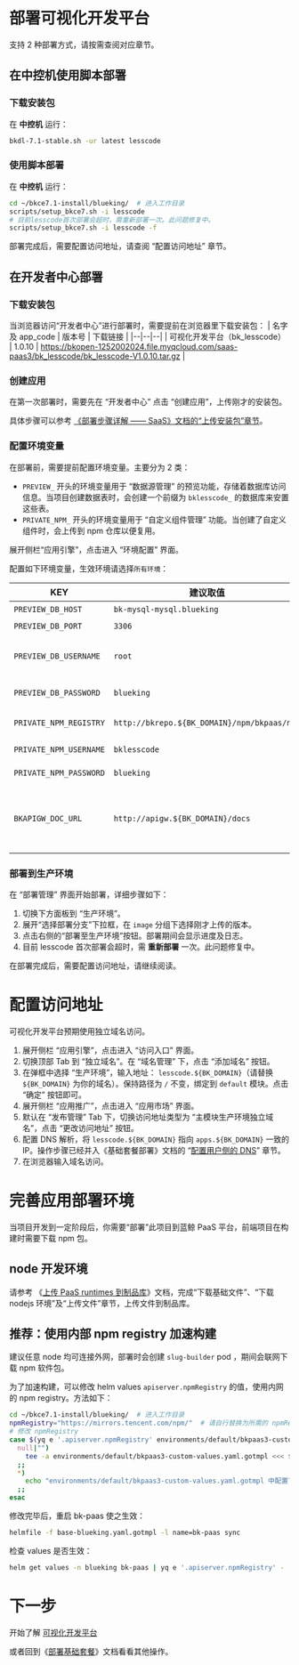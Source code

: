 # 部署可视化开发平台
支持 2 种部署方式，请按需查阅对应章节。

## 在中控机使用脚本部署
### 下载安装包
在 **中控机** 运行：
``` bash
bkdl-7.1-stable.sh -ur latest lesscode
```

### 使用脚本部署
在 **中控机** 运行：
``` bash
cd ~/bkce7.1-install/blueking/  # 进入工作目录
scripts/setup_bkce7.sh -i lesscode
# 目前lesscode首次部署会超时，需重新部署一次。此问题修复中。
scripts/setup_bkce7.sh -i lesscode -f
```

部署完成后，需要配置访问地址，请查阅 “配置访问地址” 章节。

## 在开发者中心部署
### 下载安装包
当浏览器访问“开发者中心”进行部署时，需要提前在浏览器里下载安装包：
| 名字及 app_code | 版本号 | 下载链接 |
|--|--|--|
| 可视化开发平台（bk_lesscode） | 1.0.10 | https://bkopen-1252002024.file.myqcloud.com/saas-paas3/bk_lesscode/bk_lesscode-V1.0.10.tar.gz |


### 创建应用
在第一次部署时，需要先在 “开发者中心” 点击 “创建应用”，上传刚才的安装包。

具体步骤可以参考 [《部署步骤详解 —— SaaS》文档的“上传安装包”章节](manual-install-saas.md#upload-bkce-saas)。

### 配置环境变量
在部署前，需要提前配置环境变量。主要分为 2 类：
* `PREVIEW_` 开头的环境变量用于 “数据源管理” 的预览功能，存储着数据库访问信息。当项目创建数据表时，会创建一个前缀为 `bklesscode_` 的数据库来安置这些表。
* `PRIVATE_NPM_` 开头的环境变量用于 “自定义组件管理” 功能。当创建了自定义组件时，会上传到 npm 仓库以便复用。

展开侧栏“应用引擎”，点击进入 “环境配置” 界面。

配置如下环境变量，生效环境请选择`所有环境`：

| KEY | 建议取值 | 描述 | 取值说明 |
| -- | -- | -- | -- |
| `PREVIEW_DB_HOST` | `bk-mysql-mysql.blueking` | 预览环境数据库主机 | 此处取 `bk-mysql-mysql` 服务的域名 |
| `PREVIEW_DB_PORT` | `3306` | 预览环境数据库端口 | 蓝鲸 `bk-mysql-mysql` 服务默认端口 |
| `PREVIEW_DB_USERNAME` | `root` | 预览环境数据库登录用户名, 需要有创建数据库的权限，一般为 root | 蓝鲸 `bk-mysql-mysql` 服务默认用户名 |
| `PREVIEW_DB_PASSWORD` | `blueking` | 预览环境数据库登录密码 | 蓝鲸 `bk-mysql-mysql` 服务默认密码 |
| `PRIVATE_NPM_REGISTRY` | `http://bkrepo.${BK_DOMAIN}/npm/bkpaas/npm` | npm 镜像源地址 | 蓝鲸制品库 bkpaas 项目的 npm 仓库地址，请替换 `${BK_DOMAIN}` 为你的域名 |
| `PRIVATE_NPM_USERNAME` | `bklesscode` | npm 账号用户名 | PaaS values `global.bkrepoConfig.lesscodeUsername` |
| `PRIVATE_NPM_PASSWORD` | `blueking` | npm 账号密码 | PaaS values `global.bkrepoConfig.lesscodePassword` |
| `BKAPIGW_DOC_URL` | `http://apigw.${BK_DOMAIN}/docs` | 云 API 文档地址，填写部署 API 网关时，生成的环境变量 APISUPPORT_FE_URL 的值 | apigw 站点 |


### 部署到生产环境
在 “部署管理” 界面开始部署，详细步骤如下：
1. 切换下方面板到 “生产环境”。
2. 展开“选择部署分支”下拉框，在 `image` 分组下选择刚才上传的版本。
3. 点击右侧的“部署至生产环境”按钮。部署期间会显示进度及日志。
4. 目前 lesscode 首次部署会超时，需 **重新部署** 一次。此问题修复中。

在部署完成后，需要配置访问地址，请继续阅读。


# 配置访问地址
可视化开发平台预期使用独立域名访问。

1. 展开侧栏 “应用引擎”，点击进入 “访问入口” 界面。
2. 切换顶部 Tab 到 “独立域名”。在 “域名管理” 下，点击 “添加域名” 按钮。
3. 在弹框中选择 “生产环境”，输入地址： `lesscode.${BK_DOMAIN}`（请替换 `${BK_DOMAIN}` 为你的域名）。保持路径为 `/` 不变，绑定到 `default` 模块。点击 “确定” 按钮即可。
4. 展开侧栏 “应用推广”，点击进入 “应用市场” 界面。
5. 默认在 “发布管理” Tab 下，切换访问地址类型为 “主模块生产环境独立域名”，点击 “更改访问地址” 按钮。
6. 配置 DNS 解析，将 `lesscode.${BK_DOMAIN}` 指向 `apps.${BK_DOMAIN}` 一致的 IP。操作步骤已经并入《基础套餐部署》文档的 “[配置用户侧的 DNS](install-bkce.md#hosts-in-user-pc)” 章节。
7. 在浏览器输入域名访问。


# 完善应用部署环境
当项目开发到一定阶段后，你需要“部署”此项目到蓝鲸 PaaS 平台，前端项目在构建时需要下载 npm 包。

## node 开发环境
请参考 《[上传 PaaS runtimes 到制品库](paas-upload-runtimes.md)》文档，完成“下载基础文件”、“下载 nodejs 环境”及“上传文件”章节，上传文件到制品库。

## 推荐：使用内部 npm registry 加速构建
建议任意 node 均可连接外网，部署时会创建 `slug-builder` pod ，期间会联网下载 npm 软件包。

为了加速构建，可以修改 helm values `apiserver.npmRegistry` 的值，使用内网的 npm registry。方法如下：
``` bash
cd ~/bkce7.1-install/blueking/  # 进入工作目录
npmRegistry="https://mirrors.tencent.com/npm/"  # 请自行替换为所需的 npmRegistry
# 修改 npmRegistry
case $(yq e '.apiserver.npmRegistry' environments/default/bkpaas3-custom-values.yaml.gotmpl 2>/dev/null) in
  null|"")
    tee -a environments/default/bkpaas3-custom-values.yaml.gotmpl <<< $'apiserver:\n  npmRegistry: '"$npmRegistry"
  ;;
  *)
    echo "environments/default/bkpaas3-custom-values.yaml.gotmpl 中配置了 apiserver.npmRegistry=$npmRegistry, 如有调整请自行修改."
  ;;
esac
```
修改完毕后，重启 bk-paas 使之生效：
``` bash
helmfile -f base-blueking.yaml.gotmpl -l name=bk-paas sync
```

检查 values 是否生效：
``` bash
helm get values -n blueking bk-paas | yq e '.apiserver.npmRegistry' -
```

# 下一步
开始了解 [可视化开发平台](../../LessCode/1.0/UserGuide/intro.md)

或者回到《[部署基础套餐](install-bkce.md#next)》文档看看其他操作。
